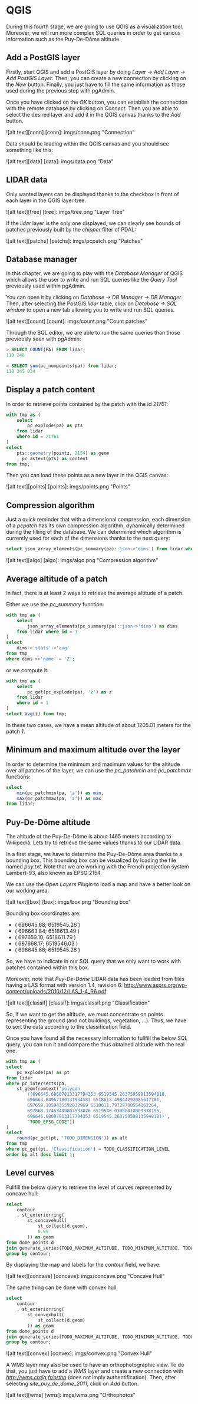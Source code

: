 # QGIS

During this fourth stage, we are going to use QGIS as a visualization tool.
Moreover, we will run more complex SQL queries in order to get various
information such as the Puy-De-Dôme altitude.

## Add a PostGIS layer

Firstly, start QGIS and add a PostGIS layer by doing
*Layer -> Add Layer -> Add PostGIS Layer*. Then, you can create a new connection
by clicking on the *New* button. Finally, you just have to fill the same
information as those used during the previous step with pgAdmin.

Once you have clicked on the *OK* button, you can establish the connection with
the remote database by clicking on *Connect*. Then you are able to select the
desired layer and add it in the QGIS canvas thanks to the *Add* button.

![alt text][conn]
[conn]: imgs/conn.png "Connection"

Data should be loading within the QGIS canvas and you should see something like
this:

![alt text][data]
[data]: imgs/data.png "Data"

## LIDAR data

Only wanted layers can be displayed thanks to the checkbox in front of each
layer in the QGIS layer tree.

![alt text][tree]
[tree]: imgs/tree.png "Layer Tree"

If the *lidar* layer is the only one displayed, we can clearly see bounds of
patches previously built by the *chipper* filter of PDAL:

![alt text][patchs]
[patchs]: imgs/pcpatch.png "Patches"

## Database manager

In this chapter, we are going to play with the *Database Manager* of QGIS which
allows the user to write and run SQL queries like the *Query Tool* previously
used within pgAdmin.

You can open it by clicking on *Database -> DB Manager -> DB Manager*. Then,
after selecting the PostGIS *lidar* table, click on *Database -> SQL window* to
open a new tab allowing you to write and run SQL queries.

![alt text][count]
[count]: imgs/count.png "Count patches"

Through the SQL editor, we are able to run the same queries than those
previously seen with pgAdmin:

```sql
> SELECT COUNT(PA) FROM lidar;
110 246
```

```sql
> SELECT sum(pc_numpoints(pa)) from lidar;
110 245 034
```

## Display a patch content

In order to retrieve points contained by the patch with the id *21761*:

```sql
with tmp as (
    select
        pc_explode(pa) as pts
    from lidar
    where id = 21761
)
select
    pts::geometry(pointz, 2154) as geom
    , pc_astext(pts) as content
from tmp;
```

Then you can load these points as a new layer in the QGIS canvas:

![alt text][points]
[points]: imgs/points.png "Points"

## Compression algorithm

Just a quick reminder that with a dimensional compression, each dimension of
a *pcpatch* has its own compression algorithm, dynamically determined during the
filling of the database. We can determined which algorithm is currently used
for each of the dimensions thanks to the next query:

```sql
select json_array_elements(pc_summary(pa)::json->'dims') from lidar where id = 1;
```

![alt text][algo]
[algo]: imgs/algo.png "Compression algorithm"

## Average altitude of a patch

In fact, there is at least 2 ways to retrieve the average altitude of a patch.

Either we use the *pc_summary* function:

```sql
with tmp as (
    select
        json_array_elements(pc_summary(pa)::json->'dims') as dims
    from lidar where id = 1
)
select
    dims->'stats'->'avg'
from tmp
where dims->>'name' = 'Z';
```

or we compute it:

```sql
with tmp as (
    select
        pc_get(pc_explode(pa), 'z') as z
    from lidar
    where id = 1
)
select avg(z) from tmp;
```

In these two cases, we have a mean altitude of about 1205.01 meters for the
patch *1*.

## Minimum and maximum altitude over the layer

In order to determine the minimum and maximum values for the altitude over all
patches of the layer, we can use the *pc_patchmin* and *pc_patchmax* functions:

```sql
select
    min(pc_patchmin(pa, 'z')) as min,
    max(pc_patchmax(pa, 'z')) as max
from lidar;
```

## Puy-De-Dôme altitude

The altitude of the Puy-De-Dôme is about 1465 meters according to Wikipedia.
Lets try to retrieve the same values thanks to our LIDAR data.

In a first stage, we have to determine the Puy-De-Dôme area thanks to a
bounding box. This bounding box can be visualized by loading the file named
*puy.txt*. Note that we are working with the French projection system
Lambert-93, also known as EPSG:2154.

We can use the *Open Layers Plugin* to load a map and have a better look on
our working area:

![alt text][box]
[box]: imgs/box.png "Bounding box"

Bounding box coordinates are:
- ( 696645.68;  6519545.26 )
- ( 696663.84; 6518613.49 )
- ( 697659.10; 6518611.79 )
- ( 697668.17; 6519546.03 )
- ( 696645.68; 6519545.26 )

So, we have to indicate in our SQL query that we only want to work with patches
contained within this box.

Moreover, note that *Puy-De-Dôme* LIDAR data has been loaded from files having
a LAS format with version 1.4, revision 6:
http://www.asprs.org/wp-content/uploads/2010/12/LAS_1-4_R6.pdf.

![alt text][classif]
[classif]: imgs/classif.png "Classification"

So, if we want to get the altitude, we must concentrate on points representing
the ground (and not buildings, vegetation, ...). Thus, we have to sort the data
according to the classification field.

Once you have found all the necessary information to fullfill the below SQL
query, you can run it and compare the thus obtained altitude with the real
one.

```sql
with tmp as (
select
    pc_explode(pa) as pt
from lidar
where pc_intersects(pa,
    st_geomfromtext('polygon
        ((696645.68607813317794353 6519545.26375959813594818,
        696663.84967180131934583 6518613.49844292085617781,
        697659.1059435592032969 6518611.79729700554162264,
        697668.17463409807533026 6519546.03088010009378195,
        696645.68607813317794353 6519545.26375959813594818))',
        "TODO_EPSG_CODE"))
)
select
    round(pc_get(pt, 'TODO_DIMENSION')) as alt
from tmp
where pc_get(pt, 'Classification') = TODO_CLASSIFICATION_LEVEL
order by alt desc limit 1;
```

## Level curves

Fullfill the below query to retrieve the level of curves represented by concave
hull:

```sql
select
    contour
    , st_exteriorring(
        st_concavehull(
            st_collect(d.geom),
            0.99
        )) as geom
from dome_points d
join generate_series(TODO_MAXIMUM_ALTITUDE, TODO_MINIMUM_ALTITUDE, TODO_STEP) as contour on contour = d.alt
group by contour;
```

By displaying the map and labels for the *contour* field, we have:

![alt text][concave]
[concave]: imgs/concave.png "Concave Hull"

The same thing can be done with convex hull:

```sql
select
    contour
    , st_exteriorring(
        st_convexhull(
            st_collect(d.geom)
        )) as geom
from dome_points d
join generate_series(TODO_MAXIMUM_ALTITUDE, TODO_MINIMUM_ALTITUDE, TODO_STEP) as contour on contour = d.alt
group by contour;
```

![alt text][convex]
[convex]: imgs/convex.png "Convex Hull"

A WMS layer may also be used to have an orthophotographic view. To do that, you
just have to add a *WMS* layer and create a new connection with
*http://wms.craig.fr/ortho* (does not imply authentification). Then, after
selecting *site_puy_de_dome_2011*, click on *Add* button.

![alt text][wms]
[wms]: imgs/wms.png "Orthophotos"
